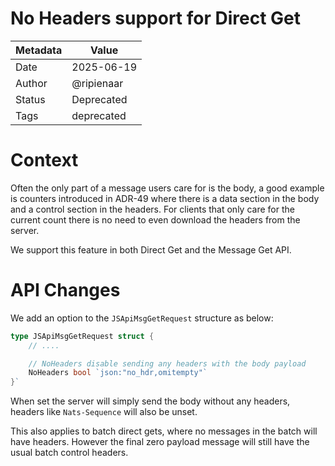 # No Headers support for Direct Get

| Metadata | Value      |
|----------|------------|
| Date     | 2025-06-19 |
| Author   | @ripienaar |
| Status   | Deprecated |
| Tags     | deprecated |

# Context

Often the only part of a message users care for is the body, a good example is counters introduced in ADR-49 where there is a data section in the body and a control section in the headers. For clients that only care for the current count there is no need to even download the headers from the server.

We support this feature in both Direct Get and the Message Get API.

# API Changes

We add an option to the `JSApiMsgGetRequest` structure as below:

```go
type JSApiMsgGetRequest struct {
	// ....

	// NoHeaders disable sending any headers with the body payload
	NoHeaders bool `json:"no_hdr,omitempty"`
}`
```

When set the server will simply send the body without any headers, headers like `Nats-Sequence` will also be unset.  

This also applies to batch direct gets, where no messages in the batch will have headers. However the final zero payload message will still have the usual batch control headers.